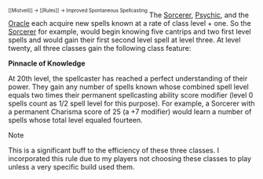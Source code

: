 <sup><sup>[[Mistveil]] → [[Rules]] → Improved Spontaneous Spellcasting</sup></sup>
The [Sorcerer](https://www.d20pfsrd.com/classes/core-classes/sorcerer/), [Psychic](https://www.d20pfsrd.com/alternative-rule-systems/occult-adventures/occult-classes/psychic/), and the [Oracle](https://www.d20pfsrd.com/classes/base-classes/oracle/) each acquire new spells known at a rate of class level + one. So the [Sorcerer](https://www.d20pfsrd.com/classes/core-classes/sorcerer/) for example, would begin knowing five cantrips and two first level spells and would gain their first second level spell at level three. At level twenty, all three classes gain the following class feature:

**Pinnacle of Knowledge**

At 20th level, the spellcaster has reached a perfect understanding of their power. They gain any number of spells known whose combined spell level equals two times their permanent spellcasting ability score modifier (level 0 spells count as 1/2 spell level for this purpose). For example, a Sorcerer with a permanent Charisma score of 25 (a +7 modifier) would learn a number of spells whose total level equaled fourteen.


> [!NOTE]
> This is a significant buff to the efficiency of these three classes. I incorporated this rule due to my players not choosing these classes to play unless a very specific build used them.
